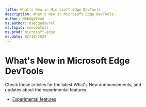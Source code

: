 ```yaml
---
title: What's New in Microsoft Edge DevTools
description: What's New in Microsoft Edge DevTools.
author: MSEdgeTeam
ms.author: msedgedevrel
ms.topic: conceptual
ms.prod: microsoft-edge
ms.date: 02/14/2022
---
```

# What's New in Microsoft Edge DevTools

Check these articles for the latest What's New announcements, and updates about the experimental features.

* [Experimental features](../experimental-features/index.md)
